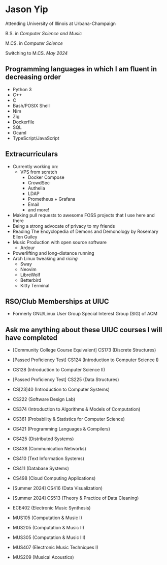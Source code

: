 # Jason Yip

Attending University of Illinois at Urbana-Champaign

B.S. in *Computer Science and Music*

M.CS. in *Computer Science*

Switching to M.CS. *May 2024*

## Programming languages in which I am fluent in decreasing order

- Python 3
- C++
- C
- Bash/POSIX Shell
- Nim
- Zig
- Dockerfile
- SQL
- Ocaml
- TypeScript/JavaScript


## Extracurriculars

- Currently working on:
    - VPS from scratch
        - Docker Compose
        - CrowdSec
        - Authelia
        - LDAP
        - Prometheus + Grafana
        - Email
        - and more!
- Making pull requests to awesome FOSS projects that I use here and there
- Being a strong advocate of privacy to my friends
- Reading The Encyclopedia of Demons and Demonology by Rosemary Ellen Guiley
- Music Production with open source software
    - Ardour
- Powerlifting and long-distance running
- Arch Linux tweaking and *ricing*
    - Sway
    - Neovim
    - LibreWolf
    - Betterbird
    - Kitty Terminal

## RSO/Club Memberships at UIUC

- Formerly GNU/Linux User Group Special Interest Group (SIG) of ACM

## Ask me anything about these UIUC courses I will have completed

- [Community College Course Equivalent] CS173 (Discrete Structures)
- [Passed Proficiency Test] CS124 (Introduction to Computer Science I)
- CS128 (Introduction to Computer Science II)
- [Passed Proficiency Test] CS225 (Data Structures)
- CS[23]40 (Introduction to Computer Systems)
- CS222 (Software Design Lab)
- CS374 (Introduction to Algorithms & Models of Computation)
- CS361 (Probability & Statistics for Computer Science)
- CS421 (Programming Languages & Compilers)
- CS425 (Distributed Systems)
- CS438 (Communication Networks)
- CS410 (Text Information Systems)
- CS411 (Database Systems)
- CS498 (Cloud Computing Applications)
- [Summer 2024] CS416 (Data Visualization)
- [Summer 2024] CS513 (Theory & Practice of Data Cleaning)
- ECE402 (Electronic Music Synthesis)

- MUS105 (Computation & Music I)
- MUS205 (Computation & Music II)
- MUS305 (Computation & Music III)
- MUS407 (Electronic Music Techniques I)
- MUS209 (Musical Acoustics)
